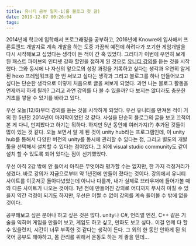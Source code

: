```yaml
---
title: 유니티 공부 일지-1(를 블로그 첫 글)
date: 2019-12-07 00:26:04
tags:
---
```


2014년에 학교에 입학해서 프로그래밍을 공부하고, 2016년에 Knowre에 입사해서 프론트엔드 개발자로 계속 개발을 하는 도중 가끔씩 예전에 하려다가 포기한 게임개발을 다시 시작해보고 싶었다는 생각이 든 적이 간 혹 있었다. 그러다가 이번에 우연히 보게 된 패스트 파이브의 인터넷 강좌 할인을 접하게 된 것으로 [유니티 강의](https://www.fastcampus.co.kr/dev_online_unitygame/)를 듣는 것을 시작했다. 그와 동시에 나 자신의 앞으로의 성장 과정을 기록하고 싶다는 생각과 우연히 알게 된 hexo 프레임워크를 한 번 써보고 싶다는 생각과 그리고 블로그를 하나 만들어보고 싶다는 단순한 생각으로 이렇게 처음으로 글을 써보게 되었다. 과연 나는 블로그 활동을 언제까지 하게 될까? 그리고 과연 강의를 다 볼 수 있을까? 다 보지는 않더라도 충분한 기초를 쌓을 수 있기를 바라고 있다.

우선 오늘(12/6)부터 강의를 듣는 것을 시작하게 되었다. 우선 유니티를 만져본 적이 거의 한 5년전 2014년이 마지막이었던 것 같다. 사실을 단순히 블로그의 글을 보고 끄적여 본 게 다니, 만져봤다고 하기는 뭐하다. 하지만 5년 동안에 여러가지(?) 추가된 것들이 많이 있는 것 같다. 오늘 보면서 알 게 된 것이 unity hub라는 프로그램인데, 이 unity hub를 통해서 다양한 버전의 unity를 동시에 관리할 수 있다는 점, 그리고 별도의 개발툴을 선택해서 설치할 수 있다는 점이었다. 그 외에 visual studio community도 같이 설치 할 수 있도록 되어 있다는 점이 신기했었다.

우선 아직 2강 밖에 안 들어서 아직은 무엇이라 평가할 수는 없지만, 한 가지 걱정거리가 생겼다. 바로 강의가 지금으로부터 약 1년전에 만들어 졌다는 것이다. 강의에서 유니티 사이트를 이곳저곳 돌아다녔었는데 아니나 다를까, 내가 실제로 브라우저에 들어가볼 때와 다른 사이트가 나오는 것이다. 1년 전에 만들어진 강의로 어디까지 무사히 마칠 수 있을지 약간 걱정이 되기도 하지만, 우선은 어쩔 수 없이 강의를 계속 들어볼 수 밖에 없을 것이다.

공부해보고 싶은 분야나 하고 싶은 것은 많다. unity나 C#, 언리얼 엔진, C++ 같은 기술을 익히며 게임을 만들어 보고, 게임도 하고 싶고, 만화도 보고 싶다.. 이걸 언제 다 할 수 있을련지, 시간이 너무 부족한 것 같다는 생각이 든다. 그 외의 한 동안 안하게 된 외국어 공부도 해야하고, 몸 관리를 위해서 운동도 하는 게 좋을 텐데...